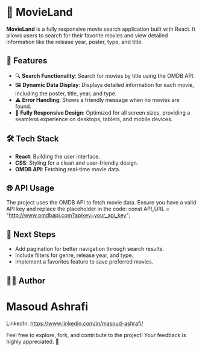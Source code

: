 # 🎥 MovieLand

**MovieLand** is a fully responsive movie search application built with React.
It allows users to search for their favorite movies and view detailed information like the release year, poster, type, and title.

## 🚀 Features

- 🔍 **Search Functionality**: Search for movies by title using the OMDB API.
- 🖼️ **Dynamic Data Display**: Displays detailed information for each movie, including the poster, title, year, and type.
- ⚠️ **Error Handling**: Shows a friendly message when no movies are found.
- 📱 **Fully Responsive Design**: Optimized for all screen sizes, providing a seamless experience on desktops, tablets, and mobile devices.

## 🛠️ Tech Stack

- **React**: Building the user interface.
- **CSS**: Styling for a clean and user-friendly design.
- **OMDB API**: Fetching real-time movie data.

## 🌐 API Usage
The project uses the OMDB API to fetch movie data. Ensure you have a valid API key and replace the placeholder in the code:
const API_URL = "http://www.omdbapi.com?apikey=your_api_key";

## 🎯 Next Steps
- Add pagination for better navigation through search results.
- Include filters for genre, release year, and type.
- Implement a favorites feature to save preferred movies.
  
## 👨‍💻 Author
# Masoud Ashrafi
LinkedIn: https://www.linkedin.com/in/masoud-ashrafi/

Feel free to explore, fork, and contribute to the project! Your feedback is highly appreciated. 🙌
